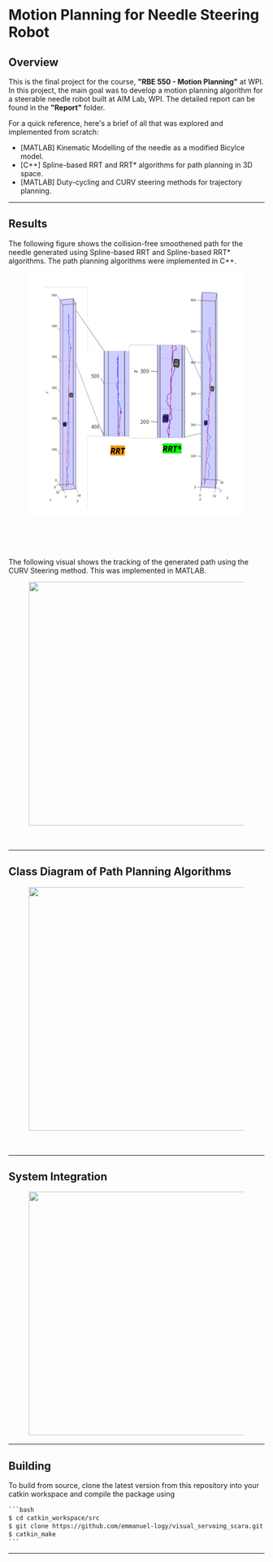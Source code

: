 # Motion Planning for Needle Steering Robot

## Overview
This is the final project for the course, **"RBE 550 - Motion Planning"** at WPI. In this project, the main goal was to develop a motion planning algorithm for a steerable needle robot built at AIM Lab, WPI. The detailed report can be found in the **"Report"** folder. 

For a quick reference, here's a brief of all that was explored and implemented from scratch:
- [MATLAB] Kinematic Modelling of the needle as a modified Bicylce model.
- [C++] Spline-based RRT and RRT* algorithms for path planning in 3D space.
- [MATLAB] Duty-cycling and CURV steering methods for trajectory planning.


---
## Results

The following figure shows the collision-free smoothened path for the needle generated using Spline-based RRT and Spline-based RRT* algorithms. The path planning algorithms were implemented in C++. 

<figure>
    <img src="src/project/media/case3.png" height="480" width="896" />
</figure>
<br>


<br>
<br>

The following visual shows the tracking of the generated path using the CURV Steering method. This was implemented in MATLAB. 

<figure>
    <img src="src/project/media/case3.gif" height="480" width="896" />
</figure>
<br>


---
## Class Diagram of Path Planning Algorithms
<figure>
    <img src="src/project/media/classDiagram.png" height="480" width="896" />
</figure>
<br>


---
## System Integration
<figure>
    <img src="src/project/media/SI.png" height="480" width="896" />
</figure>


---
## Building

To build from source, clone the latest version from this repository into your catkin workspace and compile the package using

	```bash
	$ cd catkin_workspace/src
	$ git clone https://github.com/emmanuel-logy/visual_servoing_scara.git
	$ catkin_make
	```
---
